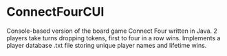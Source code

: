 # ConnectFourCUI
Console-based version of the board game Connect Four written in Java.
2 players take turns dropping tokens, first to four in a row wins.
Implements a player database .txt file storing unique player names and lifetime wins.
